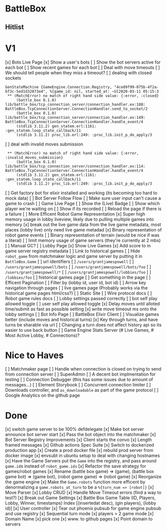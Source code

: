 # BattleBox

## Hitlist

V1
====
[x] Bots Live Page
  [x] Show a user's bots
  [ ] Show the bot servers active for each bot
  [ ] Show recent games for each bot
[ ] Deal with move timeouts
  [ ] We should tell people when they miss a timeout?
  [ ] dealing with closed sockets
```
GenStateMachine {GameEngine.Connection.Registry, "4ce89f99-075b-4f2a-bf3c-5ed1d32873e4", %{game_id: nil, started_at: ~U[2020-03-11 05:15:3
 ** (MatchError) no match of right hand side value: {:error, :closed}
     (battle_box 0.1.0) lib/battle_box/tcp_connection_server/connection_handler.ex:188: BattleBox.TcpConnectionServer.ConnectionHandler.send_to_socket/2
     (battle_box 0.1.0) lib/battle_box/tcp_connection_server/connection_handler.ex:149: BattleBox.TcpConnectionServer.ConnectionHandler.handle_event/4
     (stdlib 3.11.2) gen_statem.erl:1161: :gen_statem.loop_state_callback/11
     (stdlib 3.11.2) proc_lib.erl:249: :proc_lib.init_p_do_apply/3
```
 [ ] deal with invalid moves submission
```
 ** (MatchError) no match of right hand side value: {:error, :invalid_moves_submission}
     (battle_box 0.1.0) lib/battle_box/tcp_connection_server/connection_handler.ex:114: BattleBox.TcpConnectionServer.ConnectionHandler.handle_event/4
     (stdlib 3.11.2) gen_statem.erl:1161: :gen_statem.loop_state_callback/11
     (stdlib 3.11.2) proc_lib.erl:249: :proc_lib.init_p_do_apply/3
```
[ ] Get factory bot for elixir installed and working (its becoming too hard to mock data)
[ ] Bot Server Follow Flow
[ ] Make sure user input can't cause a game to crash
[ ] Game Live Page
  [ ] Show the (Live) Badge
  [ ] Show which player we're waiting on
  [ ] Show if its recorded
  [ ] Reload the page if there is a failure
[ ] More Efficent Robot Game Representation
  [x] Super high memory usage in lobby liveview, likely due to pulling multiple games into memory
  [x] break out the live game data from the live game metadata, most places (lobby live) only need live game metadad
  [x] Binary representation of robot game events
  [ ] Binary representation of terrain (would be nice if was a literal)
  [ ] limit memory usage of game servers (they're currently at 2 mbs)
  [ ] Manual GC?
[ ] Lobby Page
  [x] Show Live Games
  [x] Add score to in game server registry metadata
  [ ] Link to historical games
[ ] Hide `robot_game` from matchmaker logic and game server by putting it in `BattleBox.Game`
[ ] url identifiers
  [ ] `/users/grantjamespowell`
  [ ] `/users/grantjamespowell/bots`
  [ ] `/users/grantjamespowell/bots/foo`
  [ ] `/users/grantjamespowell/*`
  [ ] `/users/grantjamespowell/lobbies/foo`
  [ ] `/lobbies/foo`
[ ] historical games page
  [ ] Get something in the page
  [ ] Efficent Pagination
  [ ] Filter by (lobby id, user id, bot id)
  [ ] Arrow key navigation through pages
[ ] live games page (Probably works via the historical game pages html/css?)
[ ] Static Site
  [ ] Wire protocol docs
  [ ] Robot game rules docs
[ ] Lobby settings passed correctly
  [ ] bot self play allowed toggle
  [ ] user self play allowed toggle
  [x] Delay moves until alloted time/submit as fast as possible setting
  [x] write move timeout ms onto the lobby settings
[ ] Bot Info Page
[ ] BattleBox Elixir Client
[ ] Visualize games better (include moves and historical turns)
  [x] Key through turns, and have turns be sharable via url
  [ ] Changing a turn does not affect history api so its easier to use back button
[ ] Game Engine Stats Server (# Live Games, # Most Active Lobby, # Connections)?

Nice to Haves
======
[ ] Matchmaker page
[ ] Handle when connection is closed on trying to send from connection server
[ ] SuperAdmin
[ ] A decent bot implmentation for testing
[ ] Connection Debugger (this has some issues due to amount of messages...)
[ ] Element Storybook
[ ] Concurrent connection limiter
[ ] Downloads controller, and `as_downloadable` as part of the game protocol
[ ] Google Analytics on the github page

Done
=======
[x] switch game server to be 100% defdelegate
[x] Make bot server announce bot server start
[x] Pass the bot object into the matchmaker
[x] Bot Server Registry Improvements
[x] Client starts the convo
[x] Length framed messages
[x] Github actions Spec Suite
[x] Switch to dockerized production app
  [x] Create a prod docker file
  [x] rebuild prod server from docker image
  [x] envsubt in ubuntu setup to deal with changing hostnames
[x] Have the Game Servers put the `Game` into the registry, and pass around `game.id`s instead of `robot_game.ids`
[x] Refactor the save strategy for games/robot games
[x] Rename (battle box game) => (game), (battle box game bot) => (game bot), (robot game game) => (robot game)
[x] Reorganize the game engine
[x] Make the `Game.robots` function more efficent by denormalizing a `game.robots_at_turn` to be a `%{turn_num => [robot]}`
[x] Move Parser
[x] Lobby CRUD
[x] Handle Move Timeout errors (find a way to test?)
[x] Break out Game Settings
[x] Battle Box Game Table (ID, Players, Lobby, Winner, timestamps) Index [(insertedat desc), (gin players), (lobby id)]
[x] User controller
[x] Tear out phoenix pubsub for game engine pubsub and use registry
[x] Sequential turn mode
[x] players > 2 game mode
[x] Domain Name
  [x] pick one
  [x] www. to github pages
  [x] Point domain to servers
